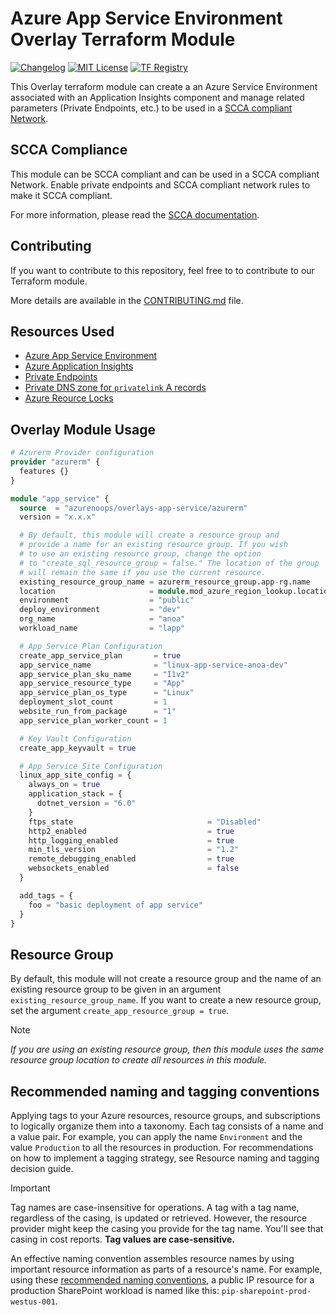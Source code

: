 # Azure App Service Environment Overlay Terraform Module

[![Changelog](https://img.shields.io/badge/changelog-release-green.svg)](CHANGELOG.md) [![MIT License](https://img.shields.io/badge/license-MIT-orange.svg)](LICENSE) [![TF Registry](https://img.shields.io/badge/terraform-registry-blue.svg)](https://registry.terraform.io/modules/azurenoops/overlays-app-service/azurerm/)

This Overlay terraform module can create a an Azure Service Environment associated with an Application Insights component and manage related parameters (Private Endpoints, etc.) to be used in a [SCCA compliant Network](https://registry.terraform.io/modules/azurenoops/overlays-management-hub/azurerm/latest).

## SCCA Compliance

This module can be SCCA compliant and can be used in a SCCA compliant Network. Enable private endpoints and SCCA compliant network rules to make it SCCA compliant.

For more information, please read the [SCCA documentation]("https://www.cisa.gov/secure-cloud-computing-architecture").

## Contributing

If you want to contribute to this repository, feel free to to contribute to our Terraform module.

More details are available in the [CONTRIBUTING.md](./CONTRIBUTING.md#pull-request-process) file.

## Resources Used

* [Azure App Service Environment](https://www.terraform.io/docs/providers/azurerm/r/app_service_plan.html)
* [Azure Application Insights](https://www.terraform.io/docs/providers/azurerm/r/application_insights.html)
* [Private Endpoints](https://www.terraform.io/docs/providers/azurerm/r/private_endpoint.html)
* [Private DNS zone for `privatelink` A records](https://www.terraform.io/docs/providers/azurerm/r/private_dns_zone.html)
* [Azure Reource Locks](https://www.terraform.io/docs/providers/azurerm/r/management_lock.html)

## Overlay Module Usage

```terraform
# Azurerm Provider configuration
provider "azurerm" {
  features {}
}

module "app_service" {
  source  = "azurenoops/overlays-app-service/azurerm"
  version = "x.x.x"

  # By default, this module will create a resource group and 
  # provide a name for an existing resource group. If you wish 
  # to use an existing resource group, change the option 
  # to "create_sql_resource_group = false." The location of the group 
  # will remain the same if you use the current resource.
  existing_resource_group_name = azurerm_resource_group.app-rg.name
  location                     = module.mod_azure_region_lookup.location_cli
  environment                  = "public"
  deploy_environment           = "dev"
  org_name                     = "anoa"
  workload_name                = "lapp"

  # App Service Plan Configuration
  create_app_service_plan       = true
  app_service_name              = "linux-app-service-anoa-dev"
  app_service_plan_sku_name     = "I1v2"
  app_service_resource_type     = "App"
  app_service_plan_os_type      = "Linux"
  deployment_slot_count         = 1
  website_run_from_package      = "1"
  app_service_plan_worker_count = 1

  # Key Vault Configuration
  create_app_keyvault = true

  # App Service Site Configuration
  linux_app_site_config = {
    always_on = true
    application_stack = {
      dotnet_version = "6.0"
    }
    ftps_state                              = "Disabled"
    http2_enabled                           = true
    http_logging_enabled                    = true
    min_tls_version                         = "1.2"
    remote_debugging_enabled                = true
    websockets_enabled                      = false
  }

  add_tags = {
    foo = "basic deployment of app service"
  }
}
```

## Resource Group

By default, this module will not create a resource group and the name of an existing resource group to be given in an argument `existing_resource_group_name`. If you want to create a new resource group, set the argument `create_app_resource_group = true`.

> [!NOTE]
> *If you are using an existing resource group, then this module uses the same resource group location to create all resources in this module.*

## Recommended naming and tagging conventions

Applying tags to your Azure resources, resource groups, and subscriptions to logically organize them into a taxonomy. Each tag consists of a name and a value pair. For example, you can apply the name `Environment` and the value `Production` to all the resources in production.
For recommendations on how to implement a tagging strategy, see Resource naming and tagging decision guide.

> [!IMPORTANT]
> Tag names are case-insensitive for operations. A tag with a tag name, regardless of the casing, is updated or retrieved. However, the resource provider might keep the casing you provide for the tag name. You'll see that casing in cost reports. **Tag values are case-sensitive.**

An effective naming convention assembles resource names by using important resource information as parts of a resource's name. For example, using these [recommended naming conventions](https://docs.microsoft.com/en-us/azure/cloud-adoption-framework/ready/azure-best-practices/naming-and-tagging#example-names), a public IP resource for a production SharePoint workload is named like this: `pip-sharepoint-prod-westus-001`.

<!-- BEGIN_TF_DOCS -->

<!-- END_TF_DOCS -->